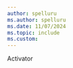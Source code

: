 ```yaml
---
author: spelluru
ms.author: spelluru
ms.date: 11/07/2024
ms.topic: include
ms.custom:
---
```

Activator
